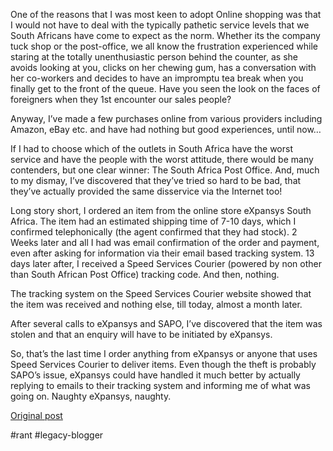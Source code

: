 <!--
date: '2010-04-15'
published: true
slug: 2010-04-south-african-poor-service-levels
time_to_read: 5
title: South African poor Service levels extend to the Web too.
-->

One of the reasons that I was most keen to adopt Online shopping was that I would not have to deal with the typically pathetic service levels that we South Africans have come to expect as the norm. Whether its the company tuck shop or the post-office, we all know the frustration experienced while staring at the totally unenthusiastic person behind the counter, as she avoids looking at you, clicks on her chewing gum, has a conversation with her co-workers and decides to have an impromptu tea break when you finally get to the front of the queue. Have you seen the look on the faces of foreigners when they 1st encounter our sales people?  
  
Anyway, I’ve made a few purchases online from various providers including Amazon, eBay etc. and have had nothing but good experiences, until now…  
  
If I had to choose which of the outlets in South Africa have the worst service and have the people with the worst attitude, there would be many contenders, but one clear winner: The South Africa Post Office. And, much to my dismay, I’ve discovered that they’ve tried so hard to be bad, that they’ve actually provided the same disservice via the Internet too!  
  
Long story short, I ordered an item from the online store eXpansys South Africa. The item had an estimated shipping time of 7-10 days, which I confirmed telephonically (the agent confirmed that they had stock). 2 Weeks later and all I had was email confirmation of the order and payment, even after asking for information via their email based tracking system. 13 days later after, I received a Speed Services Courier (powered by non other than South African Post Office) tracking code. And then, nothing.  
  
The tracking system on the Speed Services Courier website showed that the item was received and nothing else, till today, almost a month later.  
  
After several calls to eXpansys and SAPO, I’ve discovered that the item was stolen and that an enquiry will have to be initiated by eXpansys.  
  
So, that’s the last time I order anything from eXpansys or anyone that uses Speed Services Courier to deliver items. Even though the theft is probably SAPO’s issue, eXpansys could have handled it much better by actually replying to emails to their tracking system and informing me of what was going on. Naughty eXpansys, naughty.

[Original post](https://ysfk.blogspot.com/2010/04/south-african-poor-service-levels.html)

#rant #legacy-blogger 